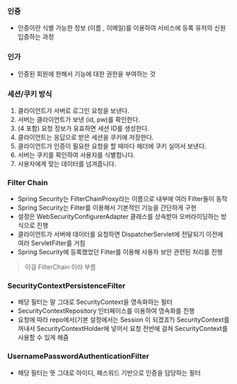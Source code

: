 ### 인증
- 인증이란 식별 가능한 정보 (이름 , 이메일)를 이용하여 서비스에 등록 유저의 신원 입증하는 과정

### 인가
- 인증된 회원에 한해서 기능에 대한 권한을 부여하는 것

### 세션/쿠키 방식
  1. 클라이언트가 서버로 로그인 요청을 보낸다.
  2. 서버는 클라이언트가 보낸 (id, pw)를 확인한다.
  3. (4 포함) 요청 정보가 유효하면 세션 ID를 생성한다.
  4. 클라이언트는 응답으로 받은 세션을 쿠키에 저장한다.
  5. 클라이언트가 인증이 필요한 요청을 할 때마다 헤더에 쿠키 실어서 보낸다.
  6. 서버는 쿠키를 확인하여 사용자를 식별합니다.
  7. 사용자에게 맞는 데이터를 넘겨줍니다.

### Filter Chain
- Spring Security는 FilterChainProxy라는 이름으로 내부에 여러 Filter들이 동작
- Spring Security는 Filter를 이용해서 기본적인 기능을 간단하게 구현 
- 설정은 WebSecurityConfigurerAdapter 클래스를 상속받아 오버라이딩하는 방식으로 진행
- 클라이언트가 서버에 데이터를 요청하면 DispatcherServlet에 전달되기 이전에 여러 ServletFilter를 거침
- Spring Security에 등록했었던 Filter를 이용해 사용자 보안 관련된 처리를 진행
> 이걸 FilterChain 이라 부름

### SecurityContextPersistenceFilter
- 해당 필터는 말 그대로 SecurityContext을 영속화하는 필터
- SecurityContextRepository 인터페이스를 이용하여 영속화를 진행
- 요청에 따라 repo에서(기본 설정에서는 Session 이 되겠죠?) SecurityContext를 꺼내서 SecurityContextHolder에 넣어서 요청 전반에 걸쳐 SecurityContext를 사용할 수 있게 해줌


### UsernamePasswordAuthenticationFilter
- 해당 필터는 뜻 그대로 아이디, 패스워드 기반으로 인증을 담당하는 필터

